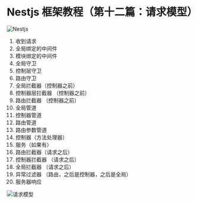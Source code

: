 # Nestjs 框架教程（第十二篇：请求模型）

![Nestjs](https://image.yoouu.cn/sunseekerx/back-end/nestjs/nestjs-logo.png)

1. 收到请求
2. 全局绑定的中间件
3. 模块绑定的中间件
4. 全局守卫
5. 控制层守卫
6. 路由守卫
7. 全局拦截器（控制器之前）
8. 控制器层拦截器 （控制器之前）
9. 路由拦截器 （控制器之前）
10. 全局管道
11. 控制器管道
12. 路由管道
13. 路由参数管道
14. 控制器（方法处理器）
15. 服务（如果有）
16. 路由拦截器（请求之后）
17. 控制器拦截器 （请求之后）
18. 全局拦截器 （请求之后）
19. 异常过滤器 （路由，之后是控制器，之后是全局）
20. 服务器响应

![请求模型](https://image.yoouu.cn/sunseekerx/back-end/nestjs/F68A427CBC78E6C8367392C33779D4D2.jpg)

